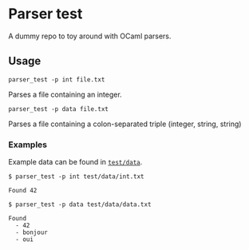 # Parser test

A dummy repo to toy around with OCaml parsers.

## Usage

```
parser_test -p int file.txt
```

Parses a file containing an integer.

```
parser_test -p data file.txt
```

Parses a file containing a colon-separated triple (integer, string, string)

### Examples

Example data can be found in [`test/data`](test/data).

```
$ parser_test -p int test/data/int.txt

Found 42
```

```
$ parser_test -p data test/data/data.txt

Found
  - 42
  - bonjour
  - oui
```

